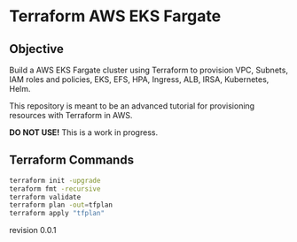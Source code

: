 # Terraform AWS EKS Fargate

## Objective

Build a AWS EKS Fargate cluster using Terraform to provision VPC, Subnets, IAM roles and policies, EKS, EFS, HPA, Ingress, ALB, IRSA, Kubernetes, Helm.

This repository is meant to be an advanced tutorial for provisioning resources with Terraform in AWS.

**DO NOT USE!** This is a work in progress.

## Terraform Commands

```sh
terraform init -upgrade
teraform fmt -recursive
terraform validate
terraform plan -out=tfplan
terraform apply "tfplan"
```

revision 0.0.1
